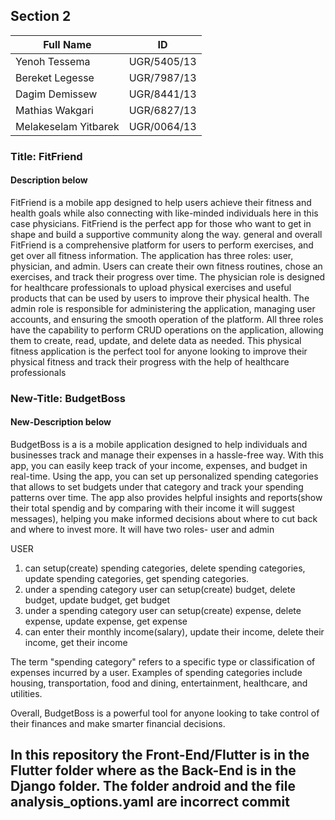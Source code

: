## Section 2 

| Full Name | ID |
| --------- | -- |
| Yenoh Tessema| UGR/5405/13 |
| Bereket Legesse | UGR/7987/13 |   
| Dagim Demissew | UGR/8441/13 | 
| Mathias Wakgari | UGR/6827/13 |   
| Melakeselam Yitbarek | UGR/0064/13 |  


### Title: FitFriend

#### Description below 

FitFriend is a mobile app designed to help users achieve their fitness and health goals while also connecting with like-minded individuals here in this case physicians. FitFriend is the perfect app for those who want to get in shape and build a supportive community along the way. general and overall FitFriend is a comprehensive platform for users to perform exercises, and get over all fitness information. The application has three roles: user, physician, and admin. Users can create their own fitness routines, chose an exercises, and track their progress over time. The physician role is designed for healthcare professionals to upload physical exercises and useful products that can be used by users to improve their physical health. The admin role is responsible for administering the application, managing user accounts, and ensuring the smooth operation of the platform. All three roles have the capability to perform CRUD operations on the application, allowing them to create, read, update, and delete data as needed. This physical fitness application is the perfect tool for anyone looking to improve their physical fitness and track their progress with the help of healthcare professionals

### New-Title: BudgetBoss

#### New-Description below

BudgetBoss is a is a mobile application designed to help individuals and businesses track and manage their expenses in a hassle-free way. With this app, you can easily keep track of your income, expenses, and budget in real-time.
Using the app, you can set up personalized spending categories that allows to set budgets under that category and track your spending patterns over time. The app also provides helpful insights and reports(show their total spendig and by comparing with their income it will suggest messages), helping you make informed decisions about where to cut back and where to invest more. 
It will have two roles- user and admin


USER 

1. can setup(create) spending categories, delete spending categories, update spending categories, get spending categories.
2. under a spending category user can setup(create) budget, delete budget, update budget, get budget
3. under a spending category user can setup(create) expense, delete expense, update expense, get expense
4. can enter their monthly income(salary), update their income, delete their income, get their income 
         
The term "spending category" refers to a specific type or classification of expenses incurred by a user. Examples of spending categories include housing, transportation, food and dining, entertainment, healthcare, and utilities.  
      
Overall, BudgetBoss is a powerful tool for anyone looking to take control of their finances and make smarter financial decisions.



## In this repository the Front-End/Flutter is in the Flutter folder where as the Back-End is in the Django folder. The folder android and the file analysis_options.yaml are incorrect commit 









 



